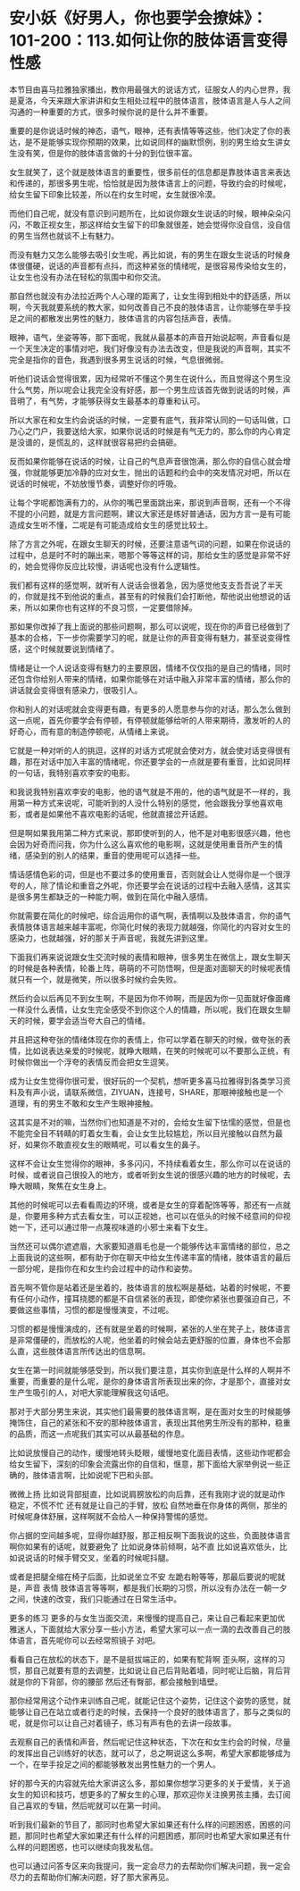 # 安小妖《好男人，你也要学会撩妹》：101-200：113.如何让你的肢体语言变得性感

本节目由喜马拉雅独家播出，教你用最强大的说话方式，征服女人的内心世界，我是夏洛，今天来跟大家讲讲和女生相处过程中的肢体语言，肢体语言是人与人之间沟通的一种重要的方式，很多时候你说的是什么并不重要。

重要的是你说话时候的神态，语气，眼神，还有表情等等这些，他们决定了你的表达，是不是能够实现你预期的效果，比如说同样的幽默惯例，别的男生给女生讲女生没有笑，但是你的肢体语言做的十分的到位很丰富。

女生就笑了，这个就是肢体语言的重要性，很多前任的信息都是靠肢体语言来表达和传递的，那很多男生呢，恰恰就是因为肢体语言上的问题，导致约会的时候呢，给女生留下印象比较差，所以在约女生时呢，女生就很冷漠。

而他们自己呢，就没有意识到问题所在，比如说你跟女生说话的时候，眼神朵朵闪闪，不敢正视女生，那这样给女生留下的印象就很差，她会觉得你没自信，没自信的男生当然也就谈不上有魅力。

而没有魅力又怎么能够去吸引女生呢，再比如说，有的男生在跟女生说话的时候身体很僵硬，说话的声音都有点抖，而这种紧张的情绪呢，是很容易传染给女生的，让女生也没有办法在轻松的氛围中和你交流。

那自然也就没有办法拉近两个人心理的距离了，让女生得到相处中的舒适感，所以啊，今天我就要系统的教大家，如何改善自己不良的肢体语言，让你能够在举手投足之间的都散发出男性的魅力，肢体语言的内容包括声音，表情。

眼神，语气，坐姿等等，那下面呢，我就从最基本的声音开始说起啊，声音看似是一个天生决定的事情对吧，我们好像没有办法去改变，但是我说的声音啊，其实不完全是指你的音色，我遇到很多男生说话的时候，气息很微弱。

听他们说话会觉得很累，因为经常听不懂这个男生在说什么，而且觉得这个男生没什么气势，所以呢会让我完全没有好感，那一个男生应该首先做到说话的时候，声音明了，有气势，才能够获得女生最基本的尊重和认可。

所以大家在和女生约会说话的时候，一定要有底气，我非常认同的一句话叫做，口乃心之门户，我要送给大家，如果你说话的时候是有气无力的，那么你的内心肯定是没谱的，是慌乱的，这样就很容易把约会搞砸。

反而如果你能够在说话的时候，让自己的气息声音很饱满，那么你的自信心就会增强，你就能够更加冷静的应对女生，抛出的话题和约会中的突发情况对吧，所以在说话的时候呢，不妨放慢节奏，调整好你的呼吸。

让每个字呢都饱满有力的，从你的嘴巴里面跳出来，那说到声音啊，还有一个不得不提的小问题，就是方言问题啊，建议大家还是练好普通话，因为方言一是有可能造成女生听不懂，二呢是有可能造成给女生的感觉比较土。

除了方言之外呢，在跟女生聊天的时候，还要注意语气词的问题，如果在你说话的过程中，总是时不时的蹦出来，嗯那个等等这样的词，那给女生的感觉是非常不好的，她会觉得你反应比较慢，讲话呢也没有什么逻辑性。

我们都有这样的感觉啊，就听有人说话会很着急，因为感觉他支支吾吾说了半天的，你就是找不到他说的重点，甚至有的时候我们会打断他，帮他说出他想说的话来，所以如果你也有这样的不良习惯，一定要借除掉。

那如果你改掉了我上面说的那些问题啊，那么可以说呢，现在你的声音已经做到了基本的合格，下一步你需要学习的呢，就是让你的声音变得有魅力，甚至说变得性感，这个时候就要说到情绪了。

情绪是让一个人说话变得有魅力的主要原因，情绪不仅仅指的是自己的情绪，同时还包含你给别人带来的情绪，如果你能够在对话中融入非常丰富的情绪，那么你的讲话就会变得很有感染力，很吸引人。

你和别人的对话呢就会变得更有趣，有更多的人愿意参与你的对话，那么怎么做到这一点呢，首先你要学会有停顿，有停顿就能够给听的人带来期待，激发听的人的好奇心，而有意的制造停顿呢，从情绪上来说。

它就是一种对听的人的挑逗，这样的对话方式呢就会使对方，就会使对话变得很有趣，那在对话中加入丰富的情绪呢，你还要学会的一点就是要有重音，比如说同样的一句话，我特别喜欢李安的电影。

和我说我特别喜欢李安的电影，他的语气就是不用的，他的语气就是不一样的，我用第一种方式来说呢，可能听到的人没什么特别的感觉，他会跟我分享他喜欢电影，或者是如果他不喜欢电影的话呢，他就直接岔开话题。

但是啊如果我用第二种方式来说，那即使听到的人，他不是对电影很感兴趣，他也会因为好奇而问我，你为什么这么喜欢他的电影啊，这就是使用重音所产生的情绪，感染到的别人的结果，重音的使用呢可以选择一些。

情话感情色彩的词，但是也不要过多的使用重音，否则就会让人觉得你是一个很浮夸的人，除了情论和重音之外呢，你还要学会在说话的过程中去融入感情，这其实是很多男生都缺乏的一种能力啊，做到在简化中融入感情。

你就需要在简化的时候吧，综合运用你的语气啊，表情啊以及肢体语言，你的语气表情肢体语言越来越丰富呢，你简化时候的表现力就越强，你简化的内容对女生的感染力，也就越强，好的那关于声音呢，我就先讲到这里。

下面我们再来说说跟女生交流时候的表情和眼神，很多男生在微信上，跟女生聊天的时候是各种表情，轮番上阵，萌萌的不可防悟啊，但是面对面聊天的时候呢表情就只有一个，就是微笑，所以很多时候约会失败。

然后约会以后再见不到女生啊，不是因为你不帅啊，而是因为你一见面就好像面瘫一样没什么表情，让女生完全感受不到你这个人的情趣，所以呢，我们在跟女生聊天的时候，要学会适当夸大自己的情绪。

并且把这种夸张的情绪体现在你的表情上，你可以学着在聊天的时候，做夸张的表情，比如说表达亲爱的时候呢，就睁大眼睛，在笑的时候呢可以不要那么正统，有时候你做出一个浮夸的表情反而会把女生逗笑。

成为让女生觉得你很可爱，很好玩的一个契机，想听更多喜马拉雅得到各类学习资料及有声小说，请联系微信，ZIYUAN，连接号，SHARE，那眼神接触也是一个道理，有的男生不敢和女生产生眼神接触。

这其实是不对的嘛，当然你们也知道是不对的，会给女生留下怯懦的感觉，但是也不能完全目不转睛的盯着女生看，会让女生比较尴尬，所以目光接触以自然为最好，如果你不敢直视女生的眼睛呢，可以看女生的鼻子。

这样不会让女生觉得你的眼神，多多闪闪，不持续看着女生，那么你可以在说话的时候，或者说自己很投入的地方，或者听到女生说的很感兴趣的地方的时候呢，去睁大眼睛，聚焦在女生身上。

其他的时候呢可以去看看周边的环境，或者是女生的穿着配饰等等，那还有一点就是，你要用多种方式去看女生，可以正视她，也可以在低头的时候不经意间的仰视她一下，还可以通过带一点蔑视味道的小邪士来看下女生。

当然还可以偶尔遮遮眉，大家要知道眉毛也是一个能够传达丰富情绪的部位，总之上面我说的这些啊，都有助于你在聊天中给女生传递丰富的情绪，肢体语言的最后一部分呢，是指你在和女生约会过程中的动作和姿势。

首先啊不管你是站着还是坐着的，肢体语言的放松啊是基础，站着的时候呢，不要有任何小动作，撞耳挠腮的都是不自信紧张的表现，即使你紧张也要强迫自己，不要做这些事情，习惯的都是慢慢演变，不过呢。

习惯的都是慢慢演成的，还有就是坐着的时候啊，紧张的人坐在凳子上，肢体语言是非常僵硬的，而放松的人呢，他坐着的时候会站去更舒服的位置，身体也不会那么直，这些肢体语言所传达出的信息啊。

女生在第一时间就能够感受到，所以我们要注意，其实你到底是什么样的人啊并不重要，而重要的是什么呢，是你的身体语言所表现出来的你，才是那个，直接对女生产生吸引的人，对吧大家能理解我这句话吧。

那对于大部分男生来说，其实他们最需要的肢体语言啊，是在面对女生的时候能够掩饰住，自己的紧张和不安的那种肢体语言，表现出其他男生所没有的那种，稳重的品质，而这一点呢我们其实可以从最基础的作息。

比如说放慢自己的动作，缓慢地转头眨眼，缓慢地变化面目表情，这些动作呢都会给女生留下，深刻的印象会流露出你的自信和，惬意，那下面给大家举例说一些正确的，肢体语言啊，比如说呢下巴和头部。

微微上扬 比如说背部挺直，比如说肩膀放松的向后靠，还有我刚才说的就是动作稳定，不慌不忙 还有就是让自己的手臂，放松 自然地垂在你身体的两侧，那坐的时候呢身体舒展，这样啊就不会给人一种保持警惕的感觉。

你占据的空间越多呢，显得你越舒服，那正相反啊下面我说的这些，负面肢体语言啊你如果有的话呢，就要避免了 比如说身体前倾啊，站不直 比如说喜欢低头，比如说说话的时候手臂交叉，坐着的时候呢抖腿。

或者是把腿全缩在椅子后面，比如说坐立不安 左跪右盼等等，那最后要说的呢就是，声音 表情 肢体语言等等啊，都是我们长期的习惯，所以没有办法在一朝一夕之间，快速的改变，我们只能通过在日常生活中。

更多的练习 更多的与女生当面交流，来慢慢的提高自己，来让自己看起来更加优雅迷人，下面就给大家分享一些小方法，希望大家可以一点一滴的去改善自己的肢体语言，首先呢你可以去经常照镜子 对吧。

看看自己在放松的状态下，是不是挺拔端正的，如果有駝背啊 歪头啊，这样的习惯，那自己就要有意的去调整，比如说让自己后背贴着墙，同时呢让后脑，背后背就是你的下背部，你的腰部 然后还有臀部，都会接触到墙壁。

那你经常用这个动作来训练自己呢，就能记住这个姿势，记住这个姿势的感觉，就能够让自己在站立或者行走的时候，去保持一个良好的肢体语言了，那与之类似的呢，就是你可以让自己对着镜子，练习有声有色的去讲一段故事。

去观察自己的表情和声音，然后呢记住这种状态，下次在和女生约会的时候，尽量的发挥出自己训练好的状态，就可以了，总之啊说这么多啊，希望大家都能够成为一个，在举手投足之间的都能够散发出男性魅力的一个男人。

好的那今天的内容就先给大家讲这么多，那如果你想学习更多的关于爱情，关于追女生的知识和技巧，想更多的了解女生的心理，那欢迎你关注换男孩主播，去订阅自己喜欢的专辑，然后呢就可以在第一时间。

听到我们最新的节目了，那同时也希望大家如果还有什么样的问题困惑，困惑的问题，那同时也希望大家如果还有什么样的问题困惑，那同时也希望大家如果还有什么样的问题困惑，也可以继续向我发私信。

也可以通过问答专区来向我提问，我一定会尽力的去帮助你们解决问题，我一定会尽力的去帮助你们解决问题，好了那大家再见。
